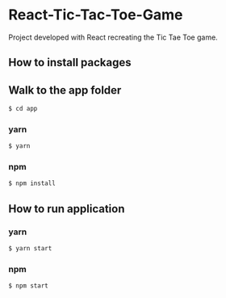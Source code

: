 # React-Tic-Tac-Toe-Game
Project developed with React recreating the Tic Tae Toe game.

## How to install packages

## Walk to the app folder

```sh
$ cd app
```

### yarn

```sh
$ yarn
```

### npm

```sh
$ npm install
```

## How to run application

### yarn
```sh
$ yarn start
```

### npm

```sh
$ npm start
```